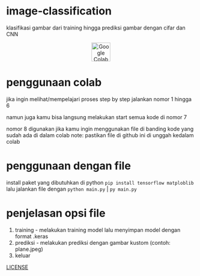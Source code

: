 # image-classification
klasifikasi gambar dari training hingga prediksi gambar dengan cifar dan CNN  
<p align="center">
  <a href="https://colab.research.google.com/">
    <img src="https://colab.research.google.com/img/colab_favicon_256px.png" alt="Google Colab" width="50">
  </a>
</p>

# penggunaan colab  
jika ingin melihat/mempelajari proses step by step jalankan nomor 1 hingga 6 

namun juga kamu bisa langsung melakukan start semua kode di nomor 7  

nomor 8 digunakan jika kamu ingin menggunakan file di banding kode yang sudah ada di dalam colab 
note: pastikan file di github ini di unggah kedalam colab

# penggunaan dengan file 
install paket yang dibutuhkan di python 
`pip install tensorflow matploblib`
lalu jalankan file dengan 
`python main.py` | `py main.py`

# penjelasan opsi file 
1. training - melakukan training model lalu menyimpan model dengan format  .keras
2. prediksi - melakukan prediksi dengan gambar kustom (contoh: plane.jpeg)
3. keluar


[LICENSE](LICENSE)
